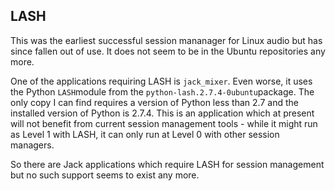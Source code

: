
##  LASH 


This was the earliest successful session mananager for Linux audio but has since
      fallen out of use. It does not seem to be in the Ubuntu repositories any more.


One of the applications requiring LASH is `jack_mixer`.
      Even worse, it uses the Python `LASH`module from the `python-lash.2.7.4-0ubuntu`package.
      The only copy I can find requires
      a version of Python less than 2.7 and the installed  version of Python
      is 2.7.4. This is an application which at present will not benefit from
      current session management tools - while it might run 
      as Level 1 with LASH, it can only run at Level 0 with other session managers.


So there are Jack applications which require LASH for session management
      but no such support seems to exist any more.
